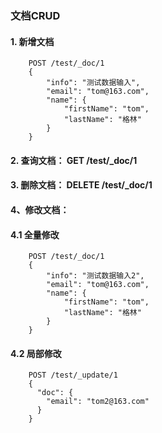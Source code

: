 ### 文档CRUD
#### 1. 新增文档
```
    POST /test/_doc/1
    {
        "info": "测试数据输入",
        "email": "tom@163.com",
        "name": {
            "firstName": "tom",
            "lastName": "格林"
        }
    }
```

#### 2. 查询文档：  GET /test/_doc/1
#### 3. 删除文档：  DELETE /test/_doc/1

#### 4、修改文档：
#### 4.1 全量修改
```
    POST /test/_doc/1
    {
        "info": "测试数据输入2",
        "email": "tom@163.com",
        "name": {
            "firstName": "tom",
            "lastName": "格林"
        }
    }
```

#### 4.2 局部修改
```
    POST /test/_update/1
    {
      "doc": {
        "email": "tom2@163.com"
      }
    }
```

